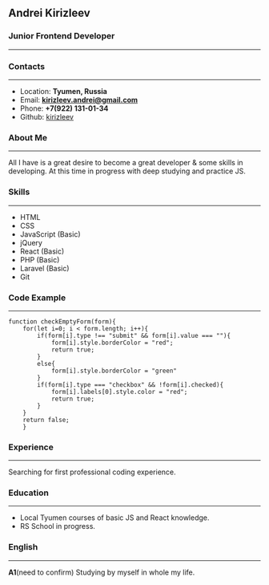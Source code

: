 ## **Andrei Kirizleev**
### Junior Frontend Developer
---
### **Contacts**
---
* Location: **Tyumen, Russia**
* Email: **kirizleev.andrei@gmail.com**
* Phone:  **+7(922) 131-01-34**
* Github: [kirizleev](https://github.com/kirizleev "To Kirizleev's GitHub")

### **About Me**
---
All I have is a great desire to become a great developer & some skills in developing.
At this time in progress with deep studying and practice JS.
### **Skills**
---
* HTML
* CSS
* JavaScript (Basic)
* jQuery
* React (Basic)
* PHP (Basic)
* Laravel (Basic)
* Git

### **Code Example**
---

    function checkEmptyForm(form){
        for(let i=0; i < form.length; i++){
            if(form[i].type !== "submit" && form[i].value === ""){
                form[i].style.borderColor = "red";
                return true;
            }
            else{
                form[i].style.borderColor = "green"
            }
            if(form[i].type === "checkbox" && !form[i].checked){
                form[i].labels[0].style.color = "red";
                return true;
            }
        }
        return false;
        }

### **Experience**
---
Searching for first professional coding experience.
### **Education**
---
* Local Tyumen courses of basic JS and React knowledge.
* RS School in progress.

### **English**
---
**A1**(need to confirm) Studying by myself in whole my life.
